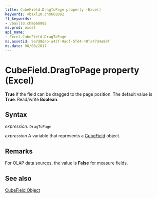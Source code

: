 ```yaml
---
title: CubeField.DragToPage property (Excel)
keywords: vbaxl10.chm668082
f1_keywords:
- vbaxl10.chm668082
ms.prod: excel
api_name:
- Excel.CubeField.DragToPage
ms.assetid: 9a7d8dab-a43f-9acf-5fd4-40fa47d4a89f
ms.date: 06/08/2017
---
```



# CubeField.DragToPage property (Excel)

 **True** if the field can be dragged to the page position. The default value is **True**. Read/write **Boolean**.


## Syntax

 _expression_. `DragToPage`

 _expression_ A variable that represents a [CubeField](Excel.CubeField.md) object.


## Remarks

For OLAP data sources, the value is  **False** for measure fields.


## See also


[CubeField Object](Excel.CubeField.md)

